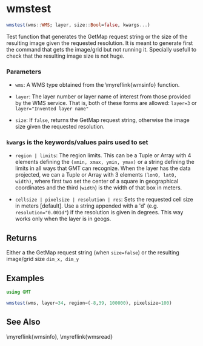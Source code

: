 # wmstest

```julia
wmstest(wms::WMS; layer, size::Bool=false, kwargs...)
```

Test function that generates the GetMap request string or the size of the resulting image
given the requested resolution. It is meant to generate first the command that gets the image/grid
but not running it. Specially usefull to check that the resulting image size is not huge.

### Parameters
- `wms`: A WMS type obtained from the \myreflink{wmsinfo} function.

- `layer`: The layer number or layer name of interest from those provided by the WMS service. That is,
   both of these forms are allowed: `layer=3` or `layer="Invented layer name"`

- `size`: If `false`, returns the GetMap request string, otherwise the image size given the requested resolution.

### `kwargs` is the keywords/values pairs used to set
- `region | limits`: The region limits. This can be a Tuple or Array with 4 elements defining the `(xmin, xmax, ymin, ymax)`
   or a string defining the limits in all ways that GMT can recognize. When the layer has the data projected, we can
   a Tuple or Array with 3 elements `(lon0, lat0, width)`, where first two set the center of a square in geographical
   coordinates and the third (`width`) is the width of that box in meters.

- `cellsize | pixelsize | resolution | res`: Sets the requested cell size in meters [default]. Use a string appended with a 'd'
   (e.g. `resolution="0.001d"`) if the resolution is given in degrees. This way works only when the layer is in geogs.

Returns
-------

Either a the GetMap request string (when `size=false`) or the resulting image/grid size `dim_x, dim_y`


Examples
--------

```julia
using GMT

wmstest(wms, layer=34, region=(-8,39, 100000), pixelsize=100)
```


See Also
--------

\myreflink{wmsinfo}, \myreflink{wmsread}
